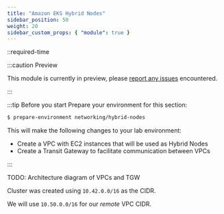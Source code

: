 ```yaml
---
title: "Amazon EKS Hybrid Nodes"
sidebar_position: 50
weight: 20
sidebar_custom_props: { "module": true }
---
```


::required-time

:::caution Preview

This module is currently in preview, please [report any issues](https://github.com/aws-samples/eks-workshop-v2/issues) encountered.

:::

:::tip Before you start
Prepare your environment for this section:

```bash timeout=300 wait=30
$ prepare-environment networking/hybrid-nodes
```

This will make the following changes to your lab environment:

- Create a VPC with EC2 instances that will be used as Hybrid Nodes
- Create a Transit Gateway to facilitate communication between VPCs

:::

TODO: Architecture diagram of VPCs and TGW

Cluster was created using `10.42.0.0/16` as the CIDR.

We will use `10.50.0.0/16` for our _remote_ VPC CIDR.
